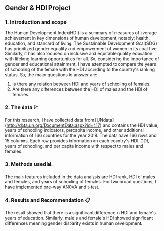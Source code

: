 ## Gender & HDI Project
### 1. Introduction and scope
The Human Development Index(HDI) is a summary of measures of average achievement in key dimensions of human development, notably: health, education, and standard of living.
The Sustainable Development Goal(SDG) has prioritized gender equality and empowerment of women in its goal five. Similarly, it has also focused on inclusive and equitable quality education with lifelong learning opportunities for all. So, considering the importance of gender and educational attainment, I have attempted to compare the years of schooling of the female with the HDI according to the country's ranking status. So, the major questions to answer are:
1. Is there any relation between HDI and years of schooling of females.
2. Are there any differences between the HDI of males and the HDI of females.
### 2. The data :chart:
For this research, I have collected data from [UNdata] (http://data.un.org/DocumentData.aspx?id=417) and contains the HDI value, years of schooling indicators, percapita income, and other additional information of 166 countries for the year 2018.  The data have 166 rows and 15 columns. Each row provides information on each country's HDI, GDI, years of schooling, and per capita income with respect to males and females.
### 3. Methods used :bar_chart:
The main features included in the data analysis are HDI rank, HDI of males and females, and years of schooling of females. For two broad questions, I have implemented one-way ANOVA and t-test.
### 4. Results and Recommendation :clipboard:
The result showed that there is a significant difference in HDI and female's years of education. Similarly, male's and female's HDI showed significant differences meaning gender disparity exists in human development.
